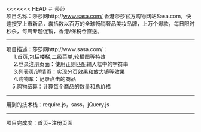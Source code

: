 <<<<<<< HEAD
＃ 莎莎<br />
 项目名称：莎莎网http://www.sasa.com/ 香港莎莎官方购物网站Sasa.com，快速搜罗上市新品，囊括数以百万的全球畅销奢品美妆品牌，上万个爆款，每日限时秒杀，每周专题促销，香港/保税仓直送。<br />
  <HR>
 项目描述：莎莎网http://www.sasa.com/： <br />
 &nbsp;&nbsp;&nbsp;&nbsp; 1.首页,包括楼梯,二级菜单,轮播图等特效<br />
&nbsp;&nbsp;&nbsp;&nbsp; 2.登录注册页面：使用正则匹配输入框中的字符串<br />
&nbsp;&nbsp;&nbsp;&nbsp; 3.列表页/详情页：实现分页效果和放大镜等效果<br />
&nbsp;&nbsp;&nbsp;&nbsp; 4.购物车：记录点击的商品<br />
&nbsp;&nbsp;&nbsp;&nbsp;5.购物结算：计算每个商品的数量和总价格<br />
  <HR>
 用到的技术栈：require.js，sass，jQuery.js <br />
  <HR>
  项目完成度：首页+注册页面<br />
